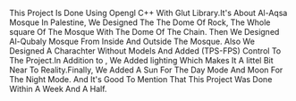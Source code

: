 This Project Is Done Using Opengl C++ With Glut Library.It's About Al-Aqsa Mosque In Palestine, We Designed The The Dome Of Rock, The Whole square Of The Mosque With The Dome Of The Chain.
Then We Designed Al-Qubaly Mosque From Inside And Outside The Mosque. Also We Designed A Charachter Without Models And Added (TPS-FPS) Control To The Project.In Addition to , We Added lighting Which Makes It A littel Bit Near To Reality.Finally, We Added A Sun For The Day Mode And Moon For The Night Mode.
And It's Good To Mention That This Project Was Done Within A Week And A Half.
